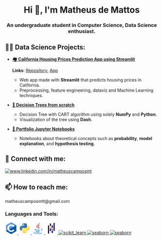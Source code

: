<h1 align="center">Hi 👋, I'm Matheus de Mattos</h1>
<h3 align="center">An undergraduate student in Computer Science, Data Science enthusiast.</h3>

<h2>👨‍💻 Data Science Projects:</h2>


- [<b>🏘️ California Housing Prices Prediction App using Streamlit</b>](https://github.com/matheuscamposmt/housing_prices_app)
  
  **Links**: [Repository](https://github.com/matheuscamposmt/housing_prices_app), [App](https://housingprice.streamlit.app/)
  
  - Web app made with **Streamlit** that predicts housing prices in California. 
  - Preprocessing, feature engineering, dataviz and Machine Learning techniques.
- [<b>🌳 Decision Trees from scratch</b>](https://github.com/matheuscamposmt/decision-trees)
  - Decision Tree with CART algorithm using solely **NumPy** and **Python**. 
  - Visualization of the tree using **Dash**.

- [<b>📓 Portfolio Jupyter Notebooks</b>](https://github.com/matheuscamposmt/portfolio)
  - Notebooks about theoretical concepts such as **probability**, **model explanation**, and **hypothesis testing**.

<h2> 🤳 Connect with me:</h2>
<p align="left">
<a href="https://linkedin.com/in/matheuscamposmt" target="blank"><img align="center" src="https://raw.githubusercontent.com/rahuldkjain/github-profile-readme-generator/master/src/images/icons/Social/linked-in-alt.svg" alt="www.linkedin.com/in/matheuscamposmt" height="30" width="40" /></a>
</p>


<h2>📫 How to reach me: </h2>
matheuscamposmtt@gmail.com

<h3 align="left">Languages and Tools:</h3>
<p align="left"> <a href="https://www.cprogramming.com/" target="_blank" rel="noreferrer"> <img src="https://raw.githubusercontent.com/devicons/devicon/master/icons/c/c-original.svg" alt="c" width="40" height="40"/> </a> <a href="https://www.python.org" target="_blank" rel="noreferrer"> <img src="https://raw.githubusercontent.com/devicons/devicon/master/icons/python/python-original.svg" alt="python" width="40" height="40"/> </a> <a href="https://www.java.com" target="_blank" rel="noreferrer"> <img src="https://raw.githubusercontent.com/devicons/devicon/master/icons/java/java-original.svg" alt="java" width="40" height="40"/> </a> <a href="https://pandas.pydata.org/" target="_blank" rel="noreferrer">  <img src="https://raw.githubusercontent.com/devicons/devicon/2ae2a900d2f041da66e950e4d48052658d850630/icons/pandas/pandas-original.svg" alt="pandas" width="40" height="40"/> </a> <a href="https://scikit-learn.org/" target="_blank" rel="noreferrer"> <img src="https://upload.wikimedia.org/wikipedia/commons/0/05/Scikit_learn_logo_small.svg" alt="scikit_learn" width="40" height="40"/> </a> <a href="https://seaborn.pydata.org/" target="_blank" rel="noreferrer"> <img src="https://seaborn.pydata.org/_images/logo-mark-lightbg.svg" alt="seaborn" width="40" height="40"/> </a> <a href="https://streamlit.io/" target="_blank" rel="noreferrer"> <img src="https://user-images.githubusercontent.com/7164864/217935870-c0bc60a3-6fc0-4047-b011-7b4c59488c91.png" alt="seaborn" width="40" height="40"/> </a>
 <div align="left">
  <a href="https://github.com/matheuscamposmt">
